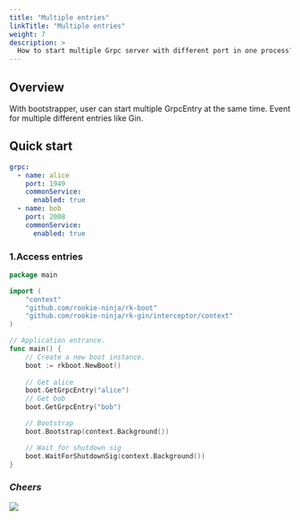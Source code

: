 ```yaml
---
title: "Multiple entries"
linkTitle: "Multiple entries"
weight: 7
description: >
  How to start multiple Grpc server with different port in one process?
---
```


## Overview
With bootstrapper, user can start multiple GrpcEntry at the same time. Event for multiple different entries like Gin.

## Quick start
```yaml
grpc:
  - name: alice
    port: 1949
    commonService:
      enabled: true
  - name: bob
    port: 2008
    commonService:
      enabled: true
```

### 1.Access entries
```go
package main

import (
	"context"
	"github.com/rookie-ninja/rk-boot"
	"github.com/rookie-ninja/rk-gin/interceptor/context"
)

// Application entrance.
func main() {
	// Create a new boot instance.
	boot := rkboot.NewBoot()
    
    // Get alice
	boot.GetGrpcEntry("alice")
    // Get bob
	boot.GetGrpcEntry("bob")

	// Bootstrap
	boot.Bootstrap(context.Background())

	// Wait for shutdown sig
	boot.WaitForShutdownSig(context.Background())
}
```

### _**Cheers**_
![](/bootstrapper/user-guide/cheers.png)